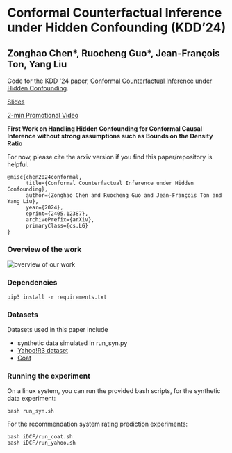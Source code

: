 # Conformal Counterfactual Inference under Hidden Confounding (KDD’24)

## Zonghao Chen*, Ruocheng Guo*, Jean-François Ton, Yang Liu

Code for the KDD '24 paper, [Conformal Counterfactual Inference under Hidden Confounding](https://arxiv.org/abs/2405.12387).

[Slides](https://github.com/rguo12/KDD24-Conformal/blob/rc_dev1/KDD24_Conformal_Counterfactual.pdf)

[2-min Promotional Video](https://www.youtube.com/watch?v=7TdtsjpOFy8)

**First Work on Handling Hidden Confounding for Conformal Causal Inference without strong assumptions such as Bounds on the Density Ratio**

For now, please cite the arxiv version if you find this paper/repository is helpful.
```
@misc{chen2024conformal,
      title={Conformal Counterfactual Inference under Hidden Confounding}, 
      author={Zonghao Chen and Ruocheng Guo and Jean-François Ton and Yang Liu},
      year={2024},
      eprint={2405.12387},
      archivePrefix={arXiv},
      primaryClass={cs.LG}
}
```

### Overview of the work

![overview of our work](fig1.png)

### Dependencies

```
pip3 install -r requirements.txt
```

### Datasets

Datasets used in this paper include
- synthetic data simulated in run_syn.py
- [Yahoo!R3 dataset](https://webscope.sandbox.yahoo.com/)
- [Coat](https://www.cs.cornell.edu/~schnabts/mnar/)

### Running the experiment

On a linux system, you can run the provided bash scripts, for the synthetic data experiment:
```
bash run_syn.sh
```

For the recommendation system rating prediction experiments:
```
bash iDCF/run_coat.sh
bash iDCF/run_yahoo.sh
```

